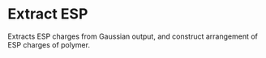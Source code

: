 # Extract ESP
Extracts ESP charges from Gaussian output, and construct arrangement of ESP charges of polymer.
